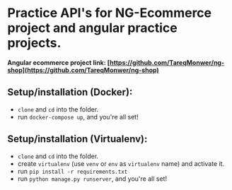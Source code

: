 # Practice API's for NG-Ecommerce project and angular practice projects.
**Angular ecommerce project link: [https://github.com/TareqMonwer/ng-shop](https://github.com/TareqMonwer/ng-shop)**

## Setup/installation (Docker):
+ `clone` and `cd` into the folder.
+ run `docker-compose up`, and you're all set!

## Setup/installation (Virtualenv):
+ `clone` and `cd` into the folder.
+ create `virtualenv` (use `venv` or `env` as `virtualenv` name) and activate it.
+ run `pip install -r requirements.txt`
+ run `python manage.py runserver`, and you're all set!
